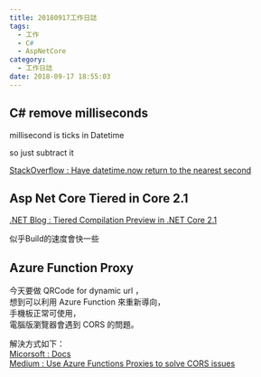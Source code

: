 ```yaml
---
title: 20180917工作日誌
tags:
  - 工作
  - C#
  - AspNetCore
category:
  - 工作日誌
date: 2018-09-17 18:55:03
---
```

## C# remove milliseconds ##

millisecond is ticks in Datetime

so just subtract it

[StackOverflow : Have datetime.now return to the nearest second](https://stackoverflow.com/questions/21704604/have-datetime-now-return-to-the-nearest-second)  

## Asp Net Core Tiered in Core 2.1 ##

[.NET Blog : Tiered Compilation Preview in .NET Core 2.1](https://blogs.msdn.microsoft.com/dotnet/2018/08/02/tiered-compilation-preview-in-net-core-2-1/)  

似乎Build的速度會快一些

## Azure Function Proxy ##

今天要做 QRCode for dynamic url ，  
想到可以利用 Azure Function 來重新導向，  
手機板正常可使用，  
電腦版瀏覽器會遇到 CORS 的問題。  

解決方式如下：  
[Micorsoft : Docs](https://docs.microsoft.com/en-us/sandbox/functions-recipes/proxies#creating-an-http-redirect)  
[Medium : Use Azure Functions Proxies to solve CORS issues](https://medium.com/@Sneezry/use-azure-functions-proxies-to-solve-cors-issues-572916535fca)  
